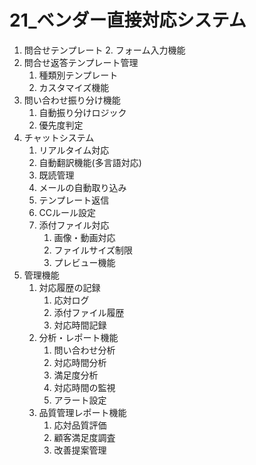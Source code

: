# 21_ベンダー直接対応システム
1. 問合せテンプレート
    2. フォーム入力機能
1. 問合せ返答テンプレート管理
    1. 種類別テンプレート
    1. カスタマイズ機能
1. 問い合わせ振り分け機能
    1. 自動振り分けロジック
    1. 優先度判定
1. チャットシステム
    1. リアルタイム対応
    1. 自動翻訳機能(多言語対応) 
    1. 既読管理
    1. メールの自動取り込み
    1. テンプレート返信
    1. CCルール設定
    1. 添付ファイル対応
        1. 画像・動画対応
        1. ファイルサイズ制限
        1. プレビュー機能
1. 管理機能
    1. 対応履歴の記録
        1. 応対ログ
        1. 添付ファイル履歴
        1. 対応時間記録
    6. 分析・レポート機能
        1. 問い合わせ分析
        1. 対応時間分析
        1. 満足度分析
        1. 対応時間の監視
        1. アラート設定
    1. 品質管理レポート機能
        1. 応対品質評価
        1. 顧客満足度調査
        1. 改善提案管理

